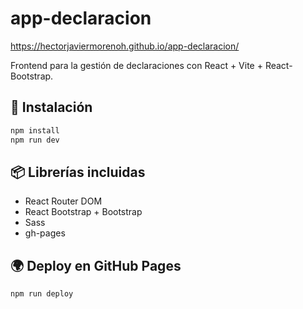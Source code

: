 # app-declaracion

https://hectorjaviermorenoh.github.io/app-declaracion/

Frontend para la gestión de declaraciones con React + Vite + React-Bootstrap.

## 🚀 Instalación
```sh
npm install
npm run dev
```

## 📦 Librerías incluidas
- React Router DOM
- React Bootstrap + Bootstrap
- Sass
- gh-pages

## 🌍 Deploy en GitHub Pages
```sh
npm run deploy
```

